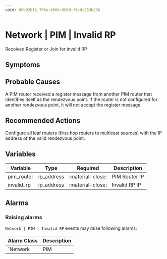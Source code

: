 ```yaml
---
uuid: 86b92bf2-706e-4900-880d-f1c9c253b206
---
```

# Network | PIM | Invalid RP

Received Register or Join for invalid RP

## Symptoms

## Probable Causes

A PIM router received a register message from another PIM router that identifies itself as the rendezvous point. If the router is not configured for another rendezvous point, it will not accept the register message.

## Recommended Actions

Configure all leaf routers (first-hop routers to multicast sources) with the IP address of the valid rendezvous point.

## Variables

Variable | Type | Required | Description
--- | --- | --- | ---
pim_router | ip_address | :material-close: | PIM Router IP
invalid_rp | ip_address | :material-close: | Invalid RP IP

## Alarms

### Raising alarms

`Network | PIM | Invalid RP` events may raise following alarms:

Alarm Class | Description
--- | ---
`Network | PIM | Invalid RP` | dispose
